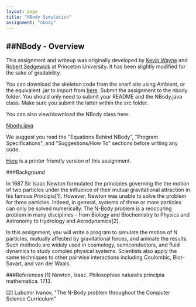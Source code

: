 ```yaml
---
layout: page
title: "NBody Simulation"
assignment: "nbody"
---
```


##NBody - Overview
---

This assignment and writeup was originally developed by [Kevin Wayne](https://www.cs.princeton.edu/~wayne/contact/) and [Robert Sedgewick](https://www.cs.princeton.edu/~rs/) at Princeton University. It has been slightly modified for the sake of gradability. 

You can download the skeleton code from the snarf site using Ambient, or the equivalent .jar to import from [here](/nbody/src/NBody.jar). Submit the assignment to the nbody folder. You should only need to submit your README and the NBody.java class. Make sure you submit the latter within the src folder.

You can also view/download the NBody class here:

[Nbody.java](/nbody/code/Nbody.html)

We suggest you read the "Equations Behind NBody", "Program Specifications", and "Suggestions/How To" sections before writing any code.

[Here](/nbody/printer-friendly) is a printer friendly version of this assignment.

###Background

In 1687 Sir Isaac Newton formulated the principles governing the the motion of two particles under the influence of their mutual gravitational attraction in his famous Principia[1]. However, Newton was unable to solve the problem for three particles. Indeed, in general, systems of three or more particles can only be solved numerically. The N-Body problem is a reoccuring problem in many disciplines - from Biology and Biochemistry to Physics and Astronomy to Hydrology and Aerodynamics[2].

In this assignment, you will write a program to simulate the motion of N particles, mutually affected by gravitational forces, and animate the results. Such methods are widely used in cosmology, semiconductors, and fluid dynamics to study complex physical systems. Scientists also apply the same techniques to other pairwise interactions including Coulombic, Biot-Savart, and van der Waals.

###References
[1] Newton, Isaac. Philosophiae naturalis principia mathematica. 1713.

[2] Lubomir Ivanov, "The N-Body problem throughout the Computer Science Curriculum"